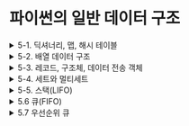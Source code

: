# 파이썬의 일반 데이터 구조

<details>
  <summary>5-1. 딕셔너리, 맵, 해시 테이블</summary>

- 딕셔너리는 임의의 수의 객체를 저장하고 각각은 고유의 키(key)로 식별된다.

- 맵(map), 해시맵(hashmap), 조회 테이블(loockup table) 또는 연관배열(associative array)라고 한다.

- 주어진 키와 연관된 모든 객체의 검색, 삽입, 삭제를 효율적으로 수행한다.

  <details>
    <summary>dict: 믿음직한 딕셔너리</summary>

  - 딕셔너리 정의 예시

    ~~~python
    phonebook = {
        'bob' : 7387,
        'jack': 7052,
    }
    squares = {x: x*x for x in range(6)}
    
    >>> phonebook['alice']
    3719
    >>> squares
    {0: 0, 1: 1, 2: 4, 3: 9, 4: 16, 5: 25}
    ~~~

  - 일반적인 경우 조회, 삽입, 갱신 및 삭제 작업의 시간 복잡도는 O(1)이다.

  </details>

  <details>
    <summary>collections.OrderedDict: 키 삽입 순서 기억</summary>

  - 키 순서가 중요하면 **OrderedDict** 클래스를 명시적으로 사용해 명확하게 전달하자.

  - collections 모듈에서 가져와야한다.

    ~~~python
    from collections import OrderedDict
    
    d = OrderedDict(one=1, two=2, three=3)
    >>> d
    OrderedDict([('one', 1), ('two', 2), ('three', 3)])
    
    d['four'] = 4
    >>> d
    OrderedDict([('one', 1), ('two', 2), ('three', 3), ('four', 4)])
    
    >>> d.keys()
    odict_keys(['one', 'two', 'three', 'four'])

  </details>

  <details>
    <summary>collections.defaultdict: 누락된 키의 기본값 반환</summary>

  - 생성자에서 호출 가능한 함수를 입력받고, 요청된 키를 찾을 수 없는 경우 이 함수의 반환값을 반환한다.

  - get() 메서드를 사용하거나 일반 딕셔너리에서 KeyError 예외를 잡아내는 것과 비교하여 타이핑을 다소 줄이고 프로그래머의 의도를 좀 더 명확하게 만들 수 있다.

    ~~~python
    from collections import defaultdict
    dd = defaultdict(list)
    
    dd['dogs'].append('Rufus')
    dd['dogs'].append('Kathrin')
    dd['dogs'].append('Mr Sniffels')
    >>> dd['dogs']
    ['Rufus', 'Kathrin', 'Mr Sniffels']
    ~~~

  </details>

  <details>
    <summary>collections.ChainMap: 여러 딕셔너리를 단일 매핑으로 검색</summary>

  - 여러 개의 딕셔너리를 하나의 매핑으로 그룹화한다.

  - 조회할 때, 키가 발견될 때까지 내부의 딕셔너리들을 하나씩 검사한다.

    삽입, 갱신, 삭제는 체인에 추가된 첫 번째 딕셔너리에만 영향을 미친다.

    ~~~python
    from collections import ChainMap
    dict1 = {'one': 1, 'two': 2}
    dict2 = {'three': 3, 'four': 4}
    chain = ChainMap(dict1, dict2)
    >>> chain
    ChainMap({'one': 1, 'two': 2}, {'three': 3, 'four': 4})
    >>> chain['three']
    3
    >>>chain['missing']
    keyError: 'missing'
    ~~~

  </details>

  <details>
    <summary>types.MappingProxyType: 읽기 전용 딕셔너리를 만들기 위한 래퍼</summary>

  - 감싸진 딕셔너리의 데이터에 대한 읽기 전용 인터페이스를 제공한다.

  - 클래스나 모듈의 내부 상태를 가져올 수는 있으나 쓰기는 제한하고자 할 때 유용하다.

  - 딕셔너리의 전체 사본을 만들  필요 없이 이러한 제약을 적용할 수 있다.

    ~~~python
    from types import MappingProxyType
    writable = {'one': 1, 'two': 2}
    read_only = MappingProxyType(writable)
    >>> read_only['one']
    1
    >>> read_only['one'] = 32
    TypeError: 'mappingproxy' object does not support item assignment
    # 원본 업데이트시 프락시에 반영
    >>> writable['one'] = 42
    mappingproxy({'one': 42, 'two': 2})
    ~~~

  </details>

  <details>
    <summary>파이썬의 딕셔너리: 결론</summary>

  - 딕셔너리는 파이썬의 중심 데이터 구조다.
  - 내장된 dict 타입은 대부분의 상황에서 '충분히 좋다'.
  - 읽기 전용이거나 정렬된 딕셔너리와 같은 특수한 구현도 파이썬 표준 라이브러리에서 이용가능하다.

  </details>

</details>

<details>
  <summary>5-2. 배열 데이터 구조</summary>

- 인덱스를 기반으로 각 요소를 효율적으로 배치할 수 있는 고정 크기 데이터 레코드로 구성된다.

- 연속적인 데이터 구조로 간주되며, 요소 찾는데 매우 빠르다.

  <details>
    <summary>list: 가변 동적 배열 (예시는 생략)</summary>

  - 동적 배열로 구현되므로, 요소를 추가하거나 제거할수 있으며, 메모리를 할당하거나 해제함으로써 요소를 담는 저장소 크기를 자동으로 조정한다.
  - 임의의 요소를 가질 수 있다. 함수를 비롯하여 '모든 것'이 객체다.
  - 여러 데이터 타입을 지원한다는 것은 전체 구조에 더 많은 공간이 소비될 수 있다는 단점이 되기도 하다.

  </details>

  <details>
    <summary>tuple: 불변 컨테이너 (예시는 생략)</summary>

  - 리스트와 달리 객체 변경이 불가능하다.
  - 요소를 동적으로 추가하거나 제거할 수 없으며 생성할 때 튜플의 모든 요소를 정의해야 한다.

  </details>

  <details>
    <summary>array.array: 기본적인 타입 지정 배열</summary>

  - 바이트, 32비트 정수, 부동소수점 숫자 등과 같은 기본 C 스타일 데이터 타입을 담을 수 있는 메모리 효율적인 저장 공간을 제공한다.

  - 리스트와 비슷하지만 단일 데이터 타입으로 제한된 **타입 지정 배열**이라는 차이가 있다.

  - 리스트, 튜플보다 공간에 대해서는 효율적이므로 같은 타입의 요소를 메모리에 빽빽하게 채워 많이 저장할 때 유용하다. 

    ~~~python
    from array import array
    arr = array('f', [1.0, 1.5, 2.0, 2.5])
    >>> arr
    array('f', [1.0, 1.5, 2.0, 2.5])
    arr[1] = 2.5
    >>> arr
    array('f', [1.0, 2.5, 2.0, 2.5])
    array[1] = 'hello'
    >>> arr
    TypeError: must be real number, not str
    ~~~

  </details>

  <details>
    <summary>str: 유니코드 문자의 불변 배열</summary>

  - str 객체를 사용하여 텍스트 데이터를 유니코드 문자의 불변 연속적인 데이터로 저장한다.

    ~~~python
    arr = 'abcd'
    >>> arr[1] = 'e'
    TypeError: 'str' object does not support item assignment
    >>> del arr[1]
    TypeError: 'str' object doesn't support item deletion
    >>> list('abcd')
    ['a', 'b', 'c', 'd']
    >>> ''.join(list('abcd'))
    'abcd'
    # 문자열은 재귀적인 구조이다.
    >>> type('abc')
    <class 'str'>
    >>> type('abc'[0])
    <class 'str'>
    ~~~

  </details>

  <details>
    <summary>bytes: 단일 바이트의 불변 배열</summary>

  - 0에서 255 범위의 정수에서 불변이며 연속적인 데이터이다.

  - 바이트 객체는 불변이지만 문자열과 달리 bytearray라는 전용 **가변 바이트 배열** 데이터 타입이 있다.

    ~~~python
    arr = bytes((0, 1, 2, 3))
    >>> arr[1]
    1
    >>> arr
    b'\x00\x01\x02\x03'
    >>> bytes((0, 300))
    ValueError: bytes must be in range(0, 256)
    >>> arr[1] = 23
    TypeError: 'bytes' object does not support item assignment
    ~~~

  </details>

  <details>
    <summary>bytes: 단일 바이트의 불변 배열</summary>

  - 0에서 255 범위의 정수에서 가변이며 연속적인 데이터이다.

  - 요소를 덮어쓰거나 기존 요소를 제거하고 새로 추가할 수 있다.

  - 바이트 배열은 bytes 객체로 다시 변활될 수 있으나, 저장된 데이터를 전부 복사하므로 O(n) 시간이 걸린다.

    ~~~python
    arr = bytearray((0, 1, 2, 3))
    >>> arr[1]
    1
    >>> arr
    bytearray(b'\x00\x01\x02\x03')
    arr[1] = 23
    >>> arr
    bytearray(b'\x00\x17\x02\x03')
    >>> bytes(arr)
    b'\x00\x17\x02\x03'
    ~~~

  </details>

  <details>
    <summary>요점 정리</summary>

  - 잠재적으로 여러 가지 데이터 타입의 임의 객체를 저장해야 하는가?
    - 불변 데이터 구조를 원하는지 여부에 따라 **list** 또는 **tuple**을 사용하라.
  - 숫자 데이터가 있고 메모리 효율과 성능이 중요한가?
    - array.array를 사용해 보고 필요한 모든 작업을 수행하는지 확인하자.
    - Numpy 또는 Pandas와 같은 패키지를 사용해 보자.
  - 유니코드 문자로 표시된 텍스트 데이터가 있나?
    - 내장 str을 사용하자.
    - 가변 문자열이 필요하면 list를 사용하자.
  - 연속적인 바이트 블록을 저장하고 싶나?
    - 변경 불가능한 **bytes**를 사용하거나 변경 가능한 **bytearray**를 사용하자.

  *대부분의 경우 간단한 list로 시작하길 선호한다. 나중에 성능이나 메모리 효율이 문제가 되는 경우에만 다른 것으로 교체한다.*

  </details>

</details>

<details>
  <summary>5-3. 레코드, 구조체, 데이터 전송 객체</summary>

- 레코드 데이터 구조는 고정된 수의 필드를 제공하며 각 필드는 이름을 가질 수 있고 서로 다른 타입을 담을 수 도 있다.

  <details>
    <summary>dict: 간단한 데이터 객체</summary>

  - 맵 또는 연관 배열이라고도 하며 주어진 키와 연관된 객체를 효율적으로 검색, 삽입, 삭제할 수 있다.
  - 객체 변경이 가능하며 필드는 언제든지 자유롭게 추가, 제거할 수 있기 때문에 철자가 틀린 필드명에 대한 보호 기능이 거의 없다.

  </details>

  <details>
    <summary>tuple: 불변 객체 그룹</summary>

  - 변경이 불가능하며 생성된 후에는 수정할 수 없다.
  - 리스트에서 튜플로 전환하여 프로그램에서 추가 성능을 쥐어짜려는 시도는 잘못된 접근일 수 있다.
  - 튜플에 저장된 개별 속성에 이름을 지정할 수 없으므로 코드 가독성에 영향을 준다.
  - 튜플에 저장된 필드 수를 가능한 한 적게 유지하는 것이 좋다.

  </details>

  <details>
    <summary>collections.namedtuple: 편리한 데이터 객체</summary>

  - 데이터를 더 잘 구조화하여 코드를 정돈하고 가독성이 좋게 만들 수 있는 간단한 방법이다.

  - 일반 튜플처럼 변경할 수 없다.

    ~~~python
    from collections import namedtuple
    Car = namedtuple('Car', 'color mileage automatic')
    >>> Car1 = Car('red', 3812.4, True)
    >>> Car1
    Car(color='red', mileage=3812.4, automatic=True)
    ~~~

  </details>

  <details>
    <summary>typing.NamedTuple: 개선된 네임드튜플</summary>

  - namedtuple과 매우 흡사하며 차이점은 새로운 레코드 타입을 정의하고 타입 힌트를 지원하도록 갱신된 구문이다.

    ~~~python
    class Car(NamedTuple):
      color: str
      mileage: float
      automatic: bool
    ~~~

  </details>

  <details>
    <summary>struct.Struct: 직렬화된 C 구조체</summary>

  - bytes 객체로 직렬화된 C 구조체와 파이썬 값 사이의 변환을 수행한다.
  - 파일에 저장되거나 네트워크로부터 들어오는 이진 데이터를 처리하는 데 사용할 수 있다.

  </details>

  <details>
    <summary>types.SimpleNamespace: 세련된 속성 접근</summary>

  - 딕셔너레이서 사용하는 obj['key'] 대괄호 인덱스 문법 대신 obj.key '점' 속성 접근을 사용할 수 있다.

    ~~~python
    from types import SimpleNamespace
    car1 = SimpleNamespace(color='red', mileage=3812.4, automatic=True)
    # 인스턴스는 속성 접근을 지원하고 변경할 수 있다.
    car.mileage = 12
    del car.automatic
    ~~~

  </details>

  <details>
    <summary>요점 정리</summary>

  - **몇 개(2~3)의 필드만 갖고 있다.** -> 일반 튜플 객체를 사용하자 (예를들어 삼차원 공간에서 (x, y , z) 점을 생각해 보자.)
  - **불변 필드가 필요하다.** -> 튜플, collections.namedtuple, typing.NamedTuple이 좋은 옵션이다.
  - **오타가 발생하지 않도록 필드 이름을 고정할 필요가 있다.** -> collections.namedtuple, typing.NamedTuple을 이용하자.
  - **간단하게 유지하기를 원한다** -> 딕셔너리 객체가 좋은 선택일 수 있다.
  - **데이터 구조를 완전히 제어할 필요가 있다.** -> @property의 세터와 게터를 사용하여 사용자 정의 클래스를 작성하자.
  - **객체에 메서드를 추가해야 한다.** -> collections.namedtuple, typing.NamedTuple을 확장하여 작성하자.
  - **데이터를 디스크에 저장하거나 네트워크로 전송해야 한다.** -> struct.Struct를 사용하자.

  </details>

</details>

<details>
  <summary>5-4. 세트와 멀티세트</summary>

- **set**는 중복 요소를 허용하지 않는 정렬되지 않는 컬렉션

  <details>
    <summary>set: 나만의 믿음직한 세트</summary>

  ~~~8spython
  vowels = {'a', 'e', 'i', 'o', 'u'}
  >>> 'e' in vowels
  True
  
  letters = set('alice')
  >>> letters.intersection(vowels)
  {'a', 'e', 'i'}
  
  vowels.add('x')
  >>> vowels
  {'i', 'a', 'u', 'o', 'x', 'e'}
  ~~~

  </details>

  <details>
    <summary>frozenset: 불변 세트</summary>

  - set의 '불변' 버전으로 생성된 후에는 변경할 수 없다.(삽입이나 삭제는 허용되지 않는다.)

  - 요소에 대한 쿼리 작업만 허용한다

    ~~~python
    vowels = frozenset({'a', 'e', 'i', 'o', 'u'})
    vowels.add('p')
    >>> AttributeError: 'frozenset' object has no attribute 'add'
    d = {frozenset({1, 2, 3}): 'hello'}
    print(d[frozenset({1,2,3})])
    >>> 'hello'
    ~~~

  </details>
  
  <details>
    <summary>collections.Counter: 멀티세트</summary>
  
  - 요소가 두 번 이상 나타날 수 있는 멀티세트 타입을 구현한다.
  
  - 요소가 세트의 일부인지 아닌지뿐 아니라 세트에 포함된 '횟수'를 추적할 때 유용하다.
  
    ~~~python
    from collections import Counter
    inventory = Counter()
    loot = {'sword': 1, 'bread': 3}
    inventory.update(loot)
    print(inventory)
    >>> Counter({'bread': 3, 'sword': 1})
    
    more_loot = {'sword': 1, 'apple': 3}
    inventory.update(more_loot)
    print(inventory)
    >>> Counter({'bread': 3, 'apple': 3, 'sword': 2})
    ~~~
  
  - len()을 호출하면 멀티세트 고유 요소 수를 반환하고, sum() 함수를 사용하면 총 요소 수가 반한된다.
  
    ~~~python
    print(f"len() : {len(inventory)}")
    print(f"sum() : {sum(inventory.values())}")
    >>> len() : 3
    >>> sum() : 8
    ~~~
  
  </details>
  
  <details>
    <summary>요점 정리</summary>
  
  - 변경 가능한 세트가 필요하면 내장 set 타입을 사용하자.
  - frozenset 객체는 해시가 가능하며 딕셔너리 또는 세트의 키로 사용할 수 있다.
  - collections.Counter는 멀티세트 또는 bag 데이터 구조를 구현한다.

</details>

<details>
  <summary>5-5. 스택(LIFO)</summary>

- 리스트나 배열과 달리 스택은 객체로의 임의 접근을 허용하지 않는다.

- 삽입 및 삭제 작업에 O(1) 시간이 걸린다.

- 언어 구문 분석 및 런타임 메모리 관리('호출 스택')에 쓰인다.

  트리 또는 그래프 구조에서 깊이 우선 탐색(DFS)은 스택을 활용한 알고리즘이다.

  <details>
    <summary>list: 간단한 내장 스택</summary>

  - 최적의 성능을 위해 리스트 기반 스택은 더 높은 인덱스 쪽으로 커지고 더 낮은 인덱스 쪽으로 줄어들어야 한다.
  - 앞쪽부터 추가, 제거하는 작업은 훨씬 느리고 O(n) 시간이 필요하다.

  </details>

  <details>
    <summary>collections.deque: 빠르고 강력한 스택</summary>

  - deque 클래스는 O(1) 시간에 어느 쪽에서든 요소를 추가, 삭제할 수 있는 양단 큐다.

    양쪽 끝에서 요소를 동일하게 추가, 제거해도 되기 때문에 큐와 스택으로 모두 사용할 수 있다.

  - 스택 중간의 임의 원소에 접긓나려 할 때는 나쁜 O(n) 성능을 갖는다.

  </details>

  <details>
    <summary>queue.LifoQueue: 병렬 컴퓨팅을 위한 잠금 체계</summary>

  - LifoQueue 스택 구현은 동기 방식이며 동시에 여러 생산자와 소비자를 지원하는 잠금 체계를 제공한다.

  - 용도에 따라 쓰는 걸 추천한다.

    ~~~python
    s = LifoQueue()
    s.put('eat')
    s.put('sleep')
    s.put('code')
    print(s)
    >>> <queue.LifoQueue object at 0x104295d30>
    
    print(s.get())
    >>> code
    print(s.get())
    >>> sleep
    print(s.get())
    >>> eat
    s.get_nowait() # queue.Empty (에러 발생)
    s.get() # 블록되어 영원히 기다린다.
    ~~~

  </details>

  <details>
    <summary>파이썬의 스택 구현 비교하기</summary>

  - collections.deque로 스택을 구현하자.

  </details>

</details>

<details>
  <summary>5.6 큐(FIFO)</summary>

- 병렬 프로그래밍과 스케줄링 문제를 해결하는 데 종종 도움이 된다.

  너비 우선 탐색(BFS)은 큐를 활용한 알고리즘이다.

- 스케쥴링 알고리즘은 종종 우선순위 큐를 내부적으로 사용한다.

  우선순위 큐는 언제 삽입되었느냐와 상관 없이 '우선순위가 가장 높은' 항목을 먼저 제거한다.

  <details>
    <summary>list: 끔찍하게 느린 큐</summary>

  - 리스트로 큐는 절대 사용하지 말자. 매우 느리다!

  </details>

  <details>
    <summary>collections.deque: 빠르고 강력한 큐</summary>

  - collections.deque가 가장 좋은 선택이다.

  </details>

  <details>
    <summary>queue.Queue: 병렬 컴퓨팅을 위한 잠금 체계</summary>

  - 동기 방식으로 구현되었으며 동시에 여러 생산자와 소비자에게 잠금 체계를 제공한다.
  - 잠금체계가 필요하지 않다면 queue.Queue 대신 collections.deque를 범용 큐로 사용하자.

  </details>

  <details>
    <summary>multiprocessing.Queue: 공유 작업 큐</summary>

  - 큐 안의 항목들을 여러 작업자가 동시에 처리할 수 있게 해 주는 공유 작업 큐 구현이다.
  - GIL 때문에 CPython에서는 프로세스 기반 병렬화가 널리 사용된다.
  - 프로세스 간에 데이터를 공유하기 위한 특별한 큐 구현인 multiprocessing.Queue를 사용하면 GIL 제한을 해결하고 여러 프로세스 간에 작업을 쉽게 배포 할 수 있다.

  </details>

</details>

<details>
  <summary>5.7 우선순위 큐</summary>

- 숫자 가중치가 있는 레코드 집합을 관리하는 컨테이너 데이터 구조이다.

  레코드 집합에서 '가장 작은' 키 또는 '가장 큰' 키를 사용하여 레코드에 빠르게 접근할 수 있다.

- 일반적으로 긴급성이 높은 작업에 우선순위를 부여하는 등 스케줄링 문제 처리에 사용된다.

  <details>
    <summary>list: 수동으로 정렬된 큐 유지하기</summary>

  - 정렬된 list를 사용하면 가장 작은 항목 또는 가장 큰 항목을 신속하게 찾아서 삭제할 수 있지만,

    단점은 새 항목을 삽입하는 데는 느린 O(n) 시간이 걸린다는 점이다.

  - 리스트에 항목을 추가한 후 다시 정렬해 순서를 유지하려면 적어도 O(nlogn) 시간이 걸린다.

  </details>

  <details>
    <summary>heapq: 리스트 기반 이진 힙</summary>

  - 우선순위 큐를 구현하기에 가장 좋은 선택이다.

  - 가장 작은 항목의 삽입과 추출을 O(logn) 시간에 해낸다.

    ~~~python
    q = []
    
    heapq.heappush(q, (2, 'code'))
    heapq.heappush(q, (1, 'eat'))
    heapq.heappush(q, (3, 'sleep'))
    
    while q:
        next_item = heapq.heappop(q)
        print(next_item)
    >>> (1, 'eat')
    		(2, 'code')
    		(3, 'sleep')
    ~~~

  </details>

  <details>
    <summary>queue.PriorityQueue: 아름다운 우선순위 큐</summary>

  - 내부적으로 heapq를 사용하고 동일한 시간과 공간 복잡성을 공유한다.

    다른 점은 동기 방식이며 동시에 여러 생산자와 소비자를 지원하는 잠금 체계를 제공한다는 것이다

  </details>

</details>
